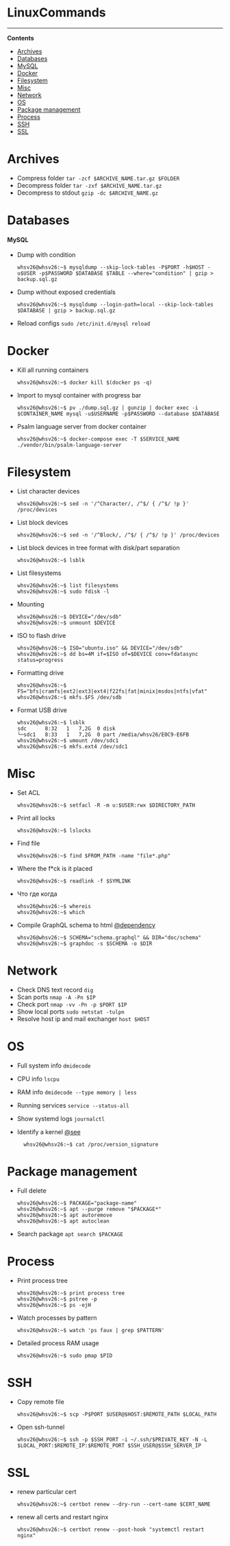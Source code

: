 # LinuxCommands


---
**Contents**
- [Archives](#Archives)
- [Databases](#Databases)
- [MySQL](#MySQL)
- [Docker](#Docker)
- [Filesystem](#Filesystem)
- [Misc](#Misc)
- [Network](#Network)
- [OS](#OS)
- [Package management](#Package-management)
- [Process](#Process)
- [SSH](#SSH)
- [SSL](#SSL)

# Archives

  - Compress folder `tar -zcf $ARCHIVE_NAME.tar.gz $FOLDER`
  - Decompress folder `tar -zxf $ARCHIVE_NAME.tar.gz`
  - Decompress to stdout `gzip -dc $ARCHIVE_NAME.gz`

# Databases

#### MySQL

  - Dump with condition
    
    ``` console
    whsv26@whsv26:~$ mysqldump --skip-lock-tables -P$PORT -h$HOST -u$USER -p$PASSWORD $DATABASE $TABLE --where="condition" | gzip > backup.sql.gz
    ```

  - Dump without exposed credentials
    
    ``` console
    whsv26@whsv26:~$ mysqldump --login-path=local --skip-lock-tables $DATABASE | gzip > backup.sql.gz
    ```

  - Reload configs `sudo /etc/init.d/mysql reload`

# Docker

  - Kill all running containers
    
    ``` console
    whsv26@whsv26:~$ docker kill $(docker ps -q)
    ```

  - Import to mysql container with progress bar
    
    ``` console
    whsv26@whsv26:~$ pv ./dump.sql.gz | gunzip | docker exec -i $CONTAINER_NAME mysql -u$USERNAME -p$PASSWORD --database $DATABASE
    ```

  - Psalm language server from docker container
    
    ``` console
    whsv26@whsv26:~$ docker-compose exec -T $SERVICE_NAME ./vendor/bin/psalm-language-server
    ```

# Filesystem

  - List character devices
    
    ``` console
    whsv26@whsv26:~$ sed -n '/^Character/, /^$/ { /^$/ !p }' /proc/devices
    ```

  - List block devices
    
    ``` console
    whsv26@whsv26:~$ sed -n '/^Block/, /^$/ { /^$/ !p }' /proc/devices
    ```

  - List block devices in tree format with disk/part separation
    
    ``` console
    whsv26@whsv26:~$ lsblk
    ```

  - List filesystems
    
    ``` console
    whsv26@whsv26:~$ list filesystems
    whsv26@whsv26:~$ sudo fdisk -l
    ```

  - Mounting
    
    ``` console
    whsv26@whsv26:~$ DEVICE="/dev/sdb"
    whsv26@whsv26:~$ unmount $DEVICE
    ```

  - ISO to flash drive
    
    ``` console
    whsv26@whsv26:~$ ISO="ubuntu.iso" && DEVICE="/dev/sdb"
    whsv26@whsv26:~$ dd bs=4M if=$ISO of=$DEVICE conv=fdatasync status=progress
    ```

  - Formatting drive
    
    ``` console
    whsv26@whsv26:~$ FS="bfs|cramfs|ext2|ext3|ext4|f22fs|fat|minix|msdos|ntfs|vfat"
    whsv26@whsv26:~$ mkfs.$FS /dev/sdb
    ```

  - Format USB drive
    
    ``` console
    whsv26@whsv26:~$ lsblk
    sdc      8:32   1   7,2G  0 disk 
    └─sdc1   8:33   1   7,2G  0 part /media/whsv26/E0C9-E6FB
    whsv26@whsv26:~$ umount /dev/sdc1
    whsv26@whsv26:~$ mkfs.ext4 /dev/sdc1
    ```

# Misc

  - Set ACL
    
    ``` console
    whsv26@whsv26:~$ setfacl -R -m u:$USER:rwx $DIRECTORY_PATH
    ```

  - Print all locks
    
    ``` console
    whsv26@whsv26:~$ lslocks
    ```

  - Find file
    
    ``` console
    whsv26@whsv26:~$ find $FROM_PATH -name "file*.php" 
    ```

  - Where the f\*ck is it placed
    
    ``` console
    whsv26@whsv26:~$ readlink -f $SYMLINK
    ```

  - Что где когда
    
    ``` console
    whsv26@whsv26:~$ whereis
    whsv26@whsv26:~$ which
    ```

  - Compile GraphQL schema to html
    [@dependency](https://github.com/2fd/graphdoc)
    
    ``` console
    whsv26@whsv26:~$ SCHEMA="schema.graphql" && DIR="doc/schema" 
    whsv26@whsv26:~$ graphdoc -s $SCHEMA -o $DIR
    ```

# Network

  - Check DNS text record `dig`
  - Scan ports `nmap -A -Pn $IP`
  - Check port `nmap -vv -Pn -p $PORT $IP`
  - Show local ports `sudo netstat -tulpn`
  - Resolve host ip and mail exchanger `host $HOST`

# OS

  - Full system info `dmidecode`

  - CPU info `lscpu`

  - RAM info `dmidecode --type memory | less`

  - Running services `service --status-all`

  - Show systemd logs `journalctl`

  - Identify a kernel [@see](https://ubuntu.com/kernel)
    
    ``` console
      whsv26@whsv26:~$ cat /proc/version_signature
    ```

# Package management

  - Full delete
    
    ``` console
    whsv26@whsv26:~$ PACKAGE="package-name"
    whsv26@whsv26:~$ apt --purge remove "$PACKAGE*"
    whsv26@whsv26:~$ apt autoremove
    whsv26@whsv26:~$ apt autoclean
    ```

  - Search package `apt search $PACKAGE`

# Process

  - Print process tree
    
    ``` console
    whsv26@whsv26:~$ print process tree
    whsv26@whsv26:~$ pstree -p
    whsv26@whsv26:~$ ps -ejH
    ```

  - Watch processes by pattern
    
    ``` console
    whsv26@whsv26:~$ watch 'ps faux | grep $PATTERN'
    ```

  - Detailed process RAM usage
    
    ``` console
    whsv26@whsv26:~$ sudo pmap $PID
    ```

# SSH

  - Copy remote file
    
    ``` console
    whsv26@whsv26:~$ scp -P$PORT $USER@$HOST:$REMOTE_PATH $LOCAL_PATH
    ```

  - Open ssh-tunnel
    
    ``` console
    whsv26@whsv26:~$ ssh -p $SSH_PORT -i ~/.ssh/$PRIVATE_KEY -N -L $LOCAL_PORT:$REMOTE_IP:$REMOTE_PORT $SSH_USER@$SSH_SERVER_IP
    ```

# SSL

  - renew particular cert
    
    ``` console
    whsv26@whsv26:~$ certbot renew --dry-run --cert-name $CERT_NAME
    ```

  - renew all certs and restart nginx
    
    ``` console
    whsv26@whsv26:~$ certbot renew --post-hook "systemctl restart nginx"
    ```
